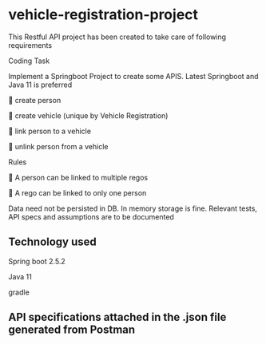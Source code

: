 # vehicle-registration-project
This Restful API project has been created to take care of following requirements

Coding Task

Implement a Springboot Project to create some APIS. 
Latest Springboot and Java 11 is preferred

 create person

 create vehicle (unique by Vehicle Registration)

 link person to a vehicle

 unlink person from a vehicle

Rules

 A person can be linked to multiple regos

 A rego can be linked to only one person

Data need not be persisted in DB. In memory storage is fine.
Relevant tests, API specs and assumptions are to be documented

## Technology used
Spring boot 2.5.2

Java 11

gradle


## API specifications attached in the .json file generated from Postman
